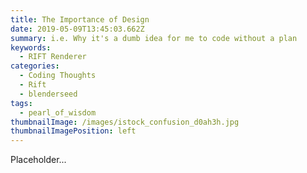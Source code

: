 ```yaml
---
title: The Importance of Design
date: 2019-05-09T13:45:03.662Z
summary: i.e. Why it's a dumb idea for me to code without a plan
keywords:
  - RIFT Renderer
categories:
  - Coding Thoughts
  - Rift
  - blenderseed
tags:
  - pearl_of_wisdom
thumbnailImage: /images/istock_confusion_d0ah3h.jpg
thumbnailImagePosition: left
---
```

Placeholder...
